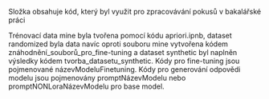 Složka obsahuje kód, který byl využit pro zpracovávání pokusů v bakalářské práci

Trénovací data mine byla tvořena pomocí kódu apriori.ipnb, dataset randomized byla data navíc oproti souboru mine vytvořena kódem znáhodnění_souborů_pro_fine-tuning a dataset synthetic byl naplněn výsledky kódem tvorba_datasetu_synthetic.
Kódy pro fine-tuning jsou pojmenované názevModeluFinetuning. Kódy pro generování odpovědi modelu jsou pojmenovány promptNázevModelu nebo promptNONLoraNázevModelu pro base model.
